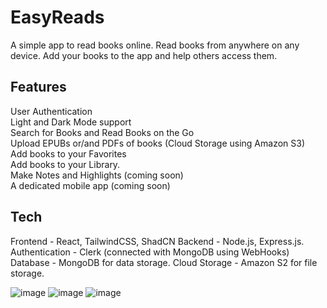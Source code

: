 # EasyReads

A simple app to read books online. Read books from anywhere on any device. Add your books to the app and help others access them. 

## Features
User Authentication <br />
Light and Dark Mode support <br />
Search for Books and Read Books on the Go <br />
Upload EPUBs or/and PDFs of books (Cloud Storage using Amazon S3)<br />
Add books to your Favorites<br />
Add books to your Library.<br />
Make Notes and Highlights (coming soon)<br />
A dedicated mobile app (coming soon)<br />

## Tech
Frontend - React, TailwindCSS, ShadCN
Backend - Node.js, Express.js.
Authentication - Clerk (connected with MongoDB using WebHooks)
Database - MongoDB for data storage.
Cloud Storage - Amazon S2 for file storage.

![image](https://github.com/user-attachments/assets/06301e56-409f-4233-97b7-4b5101f200e6)
![image](https://github.com/user-attachments/assets/3c64921b-c274-40d6-8d80-3f079efc6265)
![image](https://github.com/user-attachments/assets/3275aaa6-9bc2-4b62-84da-f4c13507a67b)


